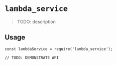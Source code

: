 # `lambda_service`

> TODO: description

## Usage

```
const lambdaService = require('lambda_service');

// TODO: DEMONSTRATE API
```
